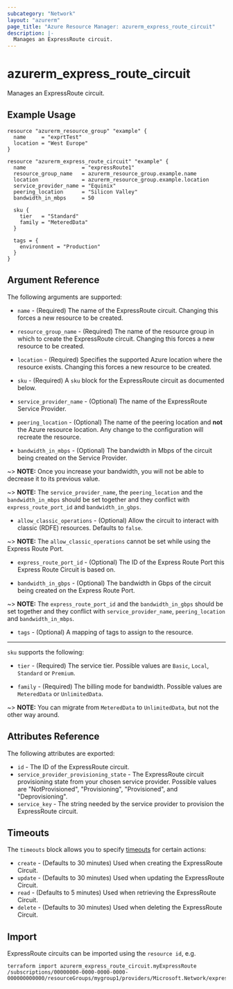 ```yaml
---
subcategory: "Network"
layout: "azurerm"
page_title: "Azure Resource Manager: azurerm_express_route_circuit"
description: |-
  Manages an ExpressRoute circuit.
---
```


# azurerm_express_route_circuit

Manages an ExpressRoute circuit.

## Example Usage

```hcl
resource "azurerm_resource_group" "example" {
  name     = "exprtTest"
  location = "West Europe"
}

resource "azurerm_express_route_circuit" "example" {
  name                  = "expressRoute1"
  resource_group_name   = azurerm_resource_group.example.name
  location              = azurerm_resource_group.example.location
  service_provider_name = "Equinix"
  peering_location      = "Silicon Valley"
  bandwidth_in_mbps     = 50

  sku {
    tier   = "Standard"
    family = "MeteredData"
  }

  tags = {
    environment = "Production"
  }
}
```

## Argument Reference

The following arguments are supported:

* `name` - (Required) The name of the ExpressRoute circuit. Changing this forces a new resource to be created.

* `resource_group_name` - (Required) The name of the resource group in which to create the ExpressRoute circuit. Changing this forces a new resource to be created.

* `location` - (Required) Specifies the supported Azure location where the resource exists. Changing this forces a new resource to be created.

* `sku` - (Required) A `sku` block for the ExpressRoute circuit as documented below.

* `service_provider_name` - (Optional) The name of the ExpressRoute Service Provider.

* `peering_location` - (Optional) The name of the peering location and **not** the Azure resource location. Any change to the configuration will recreate the resource.

* `bandwidth_in_mbps` - (Optional) The bandwidth in Mbps of the circuit being created on the Service Provider.

~> **NOTE:** Once you increase your bandwidth, you will not be able to decrease it to its previous value.

~> **NOTE:** The `service_provider_name`, the `peering_location` and the `bandwidth_in_mbps` should be set together and they conflict with `express_route_port_id` and `bandwidth_in_gbps`.

* `allow_classic_operations` - (Optional) Allow the circuit to interact with classic (RDFE) resources. Defaults to `false`.

~> **NOTE:** The `allow_classic_operations` cannot be set while using the Express Route Port.

* `express_route_port_id` - (Optional) The ID of the Express Route Port this Express Route Circuit is based on.

* `bandwidth_in_gbps` - (Optional) The bandwidth in Gbps of the circuit being created on the Express Route Port.

~> **NOTE:** The `express_route_port_id` and the `bandwidth_in_gbps` should be set together and they conflict with `service_provider_name`, `peering_location` and `bandwidth_in_mbps`.

* `tags` - (Optional) A mapping of tags to assign to the resource.

---

`sku` supports the following:

* `tier` - (Required) The service tier. Possible values are `Basic`, `Local`, `Standard` or `Premium`.

* `family` - (Required) The billing mode for bandwidth. Possible values are `MeteredData` or `UnlimitedData`.

~> **NOTE:** You can migrate from `MeteredData` to `UnlimitedData`, but not the other way around.

## Attributes Reference

The following attributes are exported:

* `id` - The ID of the ExpressRoute circuit.
* `service_provider_provisioning_state` - The ExpressRoute circuit provisioning state from your chosen service provider. Possible values are "NotProvisioned", "Provisioning", "Provisioned", and "Deprovisioning".
* `service_key` - The string needed by the service provider to provision the ExpressRoute circuit.

## Timeouts

The `timeouts` block allows you to specify [timeouts](https://www.terraform.io/docs/configuration/resources.html#timeouts) for certain actions:

* `create` - (Defaults to 30 minutes) Used when creating the ExpressRoute Circuit.
* `update` - (Defaults to 30 minutes) Used when updating the ExpressRoute Circuit.
* `read` - (Defaults to 5 minutes) Used when retrieving the ExpressRoute Circuit.
* `delete` - (Defaults to 30 minutes) Used when deleting the ExpressRoute Circuit.

## Import

ExpressRoute circuits can be imported using the `resource id`, e.g.

```shell
terraform import azurerm_express_route_circuit.myExpressRoute /subscriptions/00000000-0000-0000-0000-000000000000/resourceGroups/mygroup1/providers/Microsoft.Network/expressRouteCircuits/myExpressRoute
```
